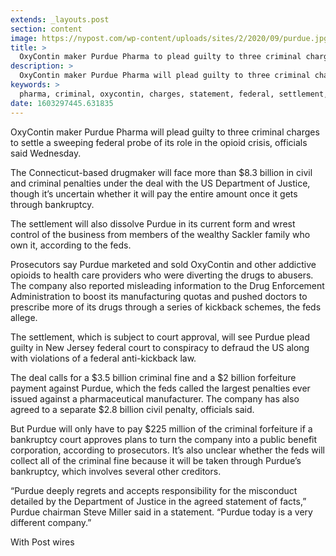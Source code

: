 ```yaml
--- 
extends: _layouts.post 
section: content 
image: https://nypost.com/wp-content/uploads/sites/2/2020/09/purdue.jpg?quality=90&strip=all&w=1200 
title: > 
  OxyContin maker Purdue Pharma to plead guilty to three criminal charges 
description: > 
  OxyContin maker Purdue Pharma will plead guilty to three criminal charges to settle a sweeping federal probe of its role in the opioid crisis, officials said Wednesday.Prosecutors say Purdue marketed and sold OxyContin and other addictive opioids to health care providers who were diverting the drugs to abusers.The settlement, which is subject to court approval, will see Purdue plead guilty in New Jersey federal court to conspiracy to defraud the US along with violations of a federal anti-kickback law.The deal calls for a $3.5 billion criminal fine and a $2 billion forfeiture payment against Purdue, which the feds called the largest penalties ever issued against a pharmaceutical manufacturer.“Purdue deeply regrets and accepts responsibility for the misconduct detailed by the Department of Justice in the agreed statement of facts,” Purdue chairman Steve Miller said in a statement. 
keywords: > 
  pharma, criminal, oxycontin, charges, statement, federal, settlement, feds, purdue, company, maker, plead, guilty, court, billion 
date: 1603297445.631835 
--- 
```

<div><p>OxyContin maker Purdue Pharma will plead guilty to three criminal charges to settle a sweeping federal probe of its role in the opioid crisis, officials said Wednesday.</p>
<p>The Connecticut-based drugmaker will face more than $8.3 billion in civil and criminal penalties under the deal with the US Department of Justice, though it&#8217;s uncertain whether it will pay the entire amount once it gets through bankruptcy.</p>
<p>The settlement will also dissolve Purdue in its current form and wrest control of the business from members of the wealthy Sackler family who own it, according to the feds.</p>
<p>Prosecutors say Purdue marketed and sold OxyContin and other addictive opioids to health care providers who were diverting the drugs to abusers. The company also reported misleading information to the Drug Enforcement Administration to boost its manufacturing quotas and pushed doctors to prescribe more of its drugs through a series of kickback schemes, the feds allege.</p>
<p>The settlement, which is subject to court approval, will see Purdue plead guilty in New Jersey federal court to conspiracy to defraud the US along with violations of a federal anti-kickback law.</p>
<p>The deal calls for a $3.5 billion criminal fine and a $2 billion forfeiture payment against Purdue, which the feds called the largest penalties ever issued against a pharmaceutical manufacturer. The company has also agreed to a separate $2.8 billion civil penalty, officials said.</p>
<p>But Purdue will only have to pay $225 million of the criminal forfeiture if a bankruptcy court approves plans to turn the company into a public benefit corporation, according to prosecutors. It&#8217;s also unclear whether the feds will collect all of the criminal fine because it will be taken through Purdue&#8217;s bankruptcy, which involves several other creditors.</p>
<p>&#8220;Purdue deeply regrets and accepts responsibility for the misconduct detailed by the Department of Justice in the agreed statement of facts,&#8221; Purdue chairman Steve Miller said in a statement. &#8220;Purdue today is a very different company.&#8221;</p>
<p>With Post wires</p>
			</div>